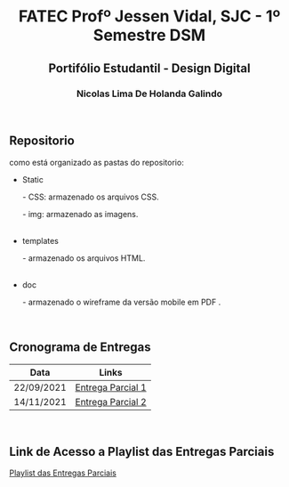 <h1 align = center>FATEC Profº Jessen Vidal, SJC - 1º Semestre DSM</h1>

<h2 align = center>Portifólio Estudantil - Design Digital</h2>

<h3 align = center> Nicolas Lima De Holanda Galindo</h3>

<br>
<h2>Repositorio</h2>

<p>como está organizado as pastas do repositorio:</p>

<ul>
  <li>Static</li>
  <p> - CSS: armazenado os arquivos CSS. </p>
  <p> - img: armazenado as imagens. </p>
  
  <br>
  <li>templates</li>
  <p> - armazenado os arquivos HTML. </p>
  <br>
  <li>doc</li>
  <p> - armazenado o wireframe da versão mobile em PDF . </p>
</ul>
<br>


## Cronograma de Entregas

| Data | Links |
| ------ | ------ |
|    22/09/2021    |[Entrega Parcial 1](https://github.com/Nicolas734/Portifolio---Design-Digital/releases/tag/V.1.0)|
|    14/11/2021    |[Entrega Parcial 2](https://github.com/Nicolas734/Portfolio---Design-Digital/releases/tag/V.2.0)|

<div>
  <br>
  <h2>Link de Acesso a Playlist das Entregas Parciais</h2>

  
 [Playlist das Entregas Parciais](https://www.youtube.com/playlist?list=PLG6ZWbdTg-lvJyPPucsNLlyyk7xl1xXrW)
 
  
</div>
